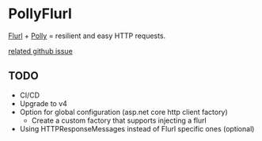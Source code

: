# PollyFlurl

[Flurl](https://flurl.dev/) + [Polly](http://www.thepollyproject.org/) = resilient and easy HTTP requests.

[related github issue](https://github.com/tmenier/Flurl/issues/346)

## TODO

- CI/CD
- Upgrade to v4
- Option for global configuration (asp.net core http client factory)
    - Create a custom factory that supports injecting a flurl 
- Using HTTPResponseMessages instead of Flurl specific ones (optional)